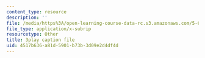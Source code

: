 ```yaml
---
content_type: resource
description: ''
file: /media/https%3A/open-learning-course-data-rc.s3.amazonaws.com/5-61-physical-chemistry-fall-2017/4517b636a81d5901b73b3d09e2d4df4d_zwH9MjZl3v4.vtt
file_type: application/x-subrip
resourcetype: Other
title: 3play caption file
uid: 4517b636-a81d-5901-b73b-3d09e2d4df4d
---
```

